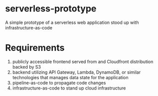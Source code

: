 # serverless-prototype

A simple prototype of a serverless web application stood up with infrastructure-as-code

# Requirements

1. publicly accessible frontend served from and Cloudfront distribution backed by S3
1. backend utilizing API Gateway, Lambda, DynamoDB, or similar technologies that manages data state for the application
1. pipeline-as-code to propagate code changes
1. infrastructure-as-code to stand up cloud infrastructure
